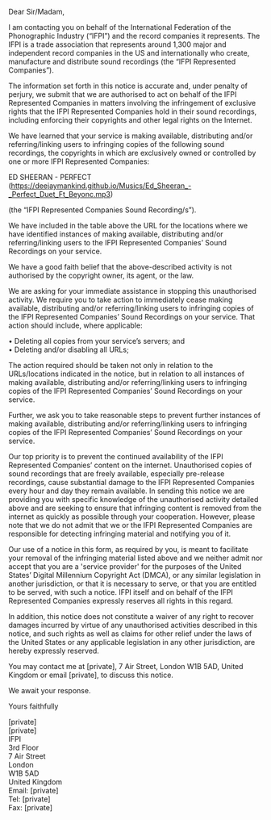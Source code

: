 Dear Sir/Madam,  
  
I am contacting you on behalf of the International Federation of the Phonographic Industry (“IFPI”) and the record companies it represents. The IFPI is a trade association that represents around 1,300 major and independent record companies in the US and internationally who create, manufacture and distribute sound recordings (the “IFPI Represented Companies”).  
  
The information set forth in this notice is accurate and, under penalty of perjury, we submit that we are authorised to act on behalf of the IFPI Represented Companies in matters involving the infringement of exclusive rights that the IFPI Represented Companies hold in their sound recordings, including enforcing their copyrights and other legal rights on the Internet.  
  
We have learned that your service is making available, distributing and/or referring/linking users to infringing copies of the following sound recordings, the copyrights in which are exclusively owned or controlled by one or more IFPI Represented Companies:  
  
ED SHEERAN - PERFECT (https://deejaymankind.github.io/Musics/Ed_Sheeran_-_Perfect_Duet_Ft_Beyonc.mp3)  
  
(the “IFPI Represented Companies Sound Recording/s”).  
  
We have included in the table above the URL for the locations where we have identified instances of making available, distributing and/or referring/linking users to the IFPI Represented Companies’ Sound Recordings on your service.  
  
We have a good faith belief that the above-described activity is not authorised by the copyright owner, its agent, or the law.  
  
We are asking for your immediate assistance in stopping this unauthorised activity. We require you to take action to immediately cease making available, distributing and/or referring/linking users to infringing copies of the IFPI Represented Companies’ Sound Recordings on your service. That action should include, where applicable:  
  
• Deleting all copies from your service’s servers; and  
• Deleting and/or disabling all URLs;  
  
The action required should be taken not only in relation to the URLs/locations indicated in the notice, but in relation to all instances of making available, distributing and/or referring/linking users to infringing copies of the IFPI Represented Companies’ Sound Recordings on your service.  
  
Further, we ask you to take reasonable steps to prevent further instances of making available, distributing and/or referring/linking users to infringing copies of the IFPI Represented Companies’ Sound Recordings on your service.  
  
Our top priority is to prevent the continued availability of the IFPI Represented Companies’ content on the internet. Unauthorised copies of sound recordings that are freely available, especially pre-release recordings, cause substantial damage to the IFPI Represented Companies every hour and day they remain available. In sending this notice we are providing you with specific knowledge of the unauthorised activity detailed above and are seeking to ensure that infringing content is removed from the internet as quickly as possible through your cooperation. However, please note that we do not admit that we or the IFPI Represented Companies are responsible for detecting infringing material and notifying you of it.  
  
Our use of a notice in this form, as required by you, is meant to facilitate your removal of the infringing material listed above and we neither admit nor accept that you are a 'service provider' for the purposes of the United States’ Digital Millennium Copyright Act (DMCA), or any similar legislation in another jurisdiction, or that it is necessary to serve, or that you are entitled to be served, with such a notice. IFPI itself and on behalf of the IFPI Represented Companies expressly reserves all rights in this regard.  
  
In addition, this notice does not constitute a waiver of any right to recover damages incurred by virtue of any unauthorised activities described in this notice, and such rights as well as claims for other relief under the laws of the United States or any applicable legislation in any other jurisdiction, are hereby expressly reserved.  
  
You may contact me at [private], 7 Air Street, London W1B 5AD, United Kingdom or email [private], to discuss this notice.  
  
We await your response.  
  
Yours faithfully  
  
[private]  
[private]  
IFPI  
3rd Floor  
7 Air Street  
London  
W1B 5AD  
United Kingdom  
Email: [private]  
Tel: [private]   
Fax: [private]   
  
